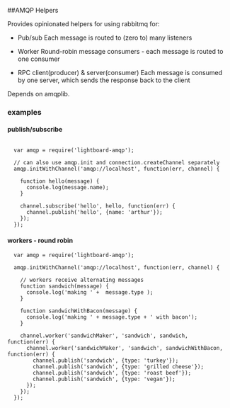 ##AMQP Helpers

Provides opinionated helpers for using rabbitmq for:

- Pub/sub
Each message is routed to (zero to) many listeners

- Worker
Round-robin message consumers - each message is routed to one consumer

- RPC client(producer) & server(consumer)
Each message is consumed by one server, which sends the response back to the client

Depends on amqplib.


### examples

#### publish/subscribe
```

  var amqp = require('lightboard-amqp');

  // can also use amqp.init and connection.createChannel separately
  amqp.initWithChannel('amqp://localhost', function(err, channel) {

    function hello(message) {
      console.log(message.name);
    }

    channel.subscribe('hello', hello, function(err) {
      channel.publish('hello', {name: 'arthur'});
    });
  });

```

#### workers - round robin
```
  var amqp = require('lightboard-amqp');

  amqp.initWithChannel('amqp://localhost', function(err, channel) {

    // workers receive alternating messages
    function sandwich(message) {
      console.log('making ' +  message.type );
    }

    function sandwichWithBacon(message) {
      console.log('making ' + message.type + ' with bacon');
    }

    channel.worker('sandwichMaker', 'sandwich', sandwich, function(err) {
      channel.worker('sandwichMaker', 'sandwich', sandwichWithBacon, function(err) {
        channel.publish('sandwich', {type: 'turkey'});
        channel.publish('sandwich', {type: 'grilled cheese'});
        channel.publish('sandwich', {type: 'roast beef'});
        channel.publish('sandwich', {type: 'vegan'});
      });
    });
  });

```
